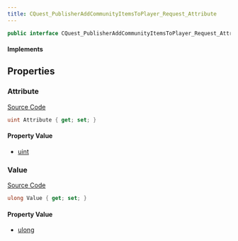 ```yaml
---
title: CQuest_PublisherAddCommunityItemsToPlayer_Request_Attribute
---
```


```csharp
public interface CQuest_PublisherAddCommunityItemsToPlayer_Request_Attribute : ITypedProtobuf<CQuest_PublisherAddCommunityItemsToPlayer_Request_Attribute>, INativeHandle
```

#### Implements

## Properties

### Attribute

[Source Code](https://github.com/swiftly-solution/swiftlys2/blob/main/managed/src/SwiftlyS2.Generated/Protobufs/Interfaces/CQuest_PublisherAddCommunityItemsToPlayer_Request_Attribute.cs#L13)

```csharp
uint Attribute { get; set; }
```

#### Property Value

- [uint](https://learn.microsoft.com/dotnet/api/system.uint32)

### Value

[Source Code](https://github.com/swiftly-solution/swiftlys2/blob/main/managed/src/SwiftlyS2.Generated/Protobufs/Interfaces/CQuest_PublisherAddCommunityItemsToPlayer_Request_Attribute.cs#L16)

```csharp
ulong Value { get; set; }
```

#### Property Value

- [ulong](https://learn.microsoft.com/dotnet/api/system.uint64)

